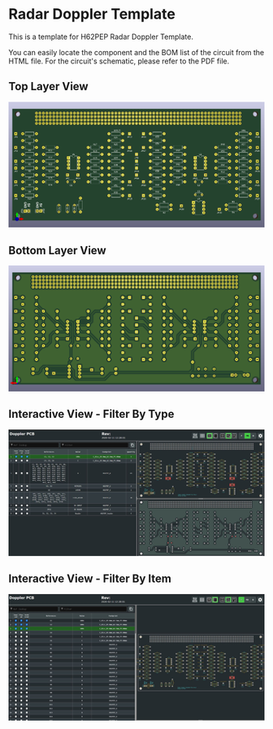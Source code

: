 # Radar Doppler Template

This is a template for H62PEP Radar Doppler Template.

You can easily locate the component and the BOM list of the circuit from the HTML file.  For the circuit's schematic, please refer to the PDF file.

## Top Layer View

![](https://github.com/NaimFuad/RadarDopplerTemplate/blob/main/image/DOPPLER%20TEMPLATE%20TOP.png)

## Bottom Layer View

![](https://github.com/NaimFuad/RadarDopplerTemplate/blob/main/image/DOPPLER%20TEMPLATE%20BOTTOM.png)

## Interactive View - Filter By Type

![](https://github.com/NaimFuad/RadarDopplerTemplate/blob/main/image/INTERACTIVE.JPG)

## Interactive View - Filter By Item

![](https://github.com/NaimFuad/RadarDopplerTemplate/blob/main/image/INTERACTIVE%202.JPG)

